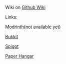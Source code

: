Wiki on [Github Wiki](https://github.com/Ontey6/CustomCommand/wiki/Getting-Started)

Links:

[Modrinth(not available yet)](https://modrinth.com/plugin/ccmd)

[Bukkit](https://dev.bukkit.org/projects/customcommand)

[Spigot](https://www.spigotmc.org/resources/custom-command.128478)

[Paper Hangar](https://hangar.papermc.io/Ontey/CustomCommand)
